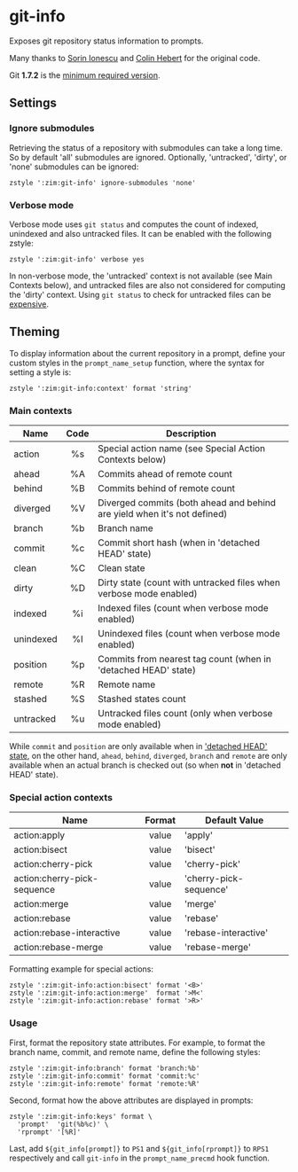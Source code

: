 git-info
========

Exposes git repository status information to prompts.

Many thanks to [Sorin Ionescu](https://github.com/sorin-ionescu) and
[Colin Hebert](https://github.com/ColinHebert) for the original code.

Git **1.7.2** is the
[minimum required version](https://github.com/sorin-ionescu/prezto/issues/219).

Settings
--------

### Ignore submodules

Retrieving the status of a repository with submodules can take a long time.
So by default 'all' submodules are ignored. Optionally, 'untracked', 'dirty', or
'none' submodules can be ignored:

    zstyle ':zim:git-info' ignore-submodules 'none'

### Verbose mode

Verbose mode uses `git status` and computes the count of indexed, unindexed and
also untracked files. It can be enabled with the following zstyle:

    zstyle ':zim:git-info' verbose yes

In non-verbose mode, the 'untracked' context is not available (see Main
Contexts below), and untracked files are also not considered for computing the
'dirty' context. Using `git status` to check for untracked files can be
[expensive](https://gist.github.com/sindresorhus/3898739).

Theming
-------

To display information about the current repository in a prompt, define your
custom styles in the `prompt_name_setup` function, where the syntax for setting
a style is:

    zstyle ':zim:git-info:context' format 'string'

### Main contexts

| Name      |  Code  | Description
| --------- | :----: | --------------------------------------------------------
| action    |   %s   | Special action name (see Special Action Contexts below)
| ahead     |   %A   | Commits ahead of remote count
| behind    |   %B   | Commits behind of remote count
| diverged  |   %V   | Diverged commits (both ahead and behind are yield when it's not defined)
| branch    |   %b   | Branch name
| commit    |   %c   | Commit short hash (when in 'detached HEAD' state)
| clean     |   %C   | Clean state
| dirty     |   %D   | Dirty state (count with untracked files when verbose mode enabled)
| indexed   |   %i   | Indexed files (count when verbose mode enabled)
| unindexed |   %I   | Unindexed files (count when verbose mode enabled)
| position  |   %p   | Commits from nearest tag count (when in 'detached HEAD' state)
| remote    |   %R   | Remote name
| stashed   |   %S   | Stashed states count
| untracked |   %u   | Untracked files count (only when verbose mode enabled)

While `commit` and `position` are only available when in ['detached HEAD'
state](http://gitfaq.org/articles/what-is-a-detached-head.html), on the other
hand, `ahead`, `behind`, `diverged`, `branch` and `remote` are only available
when an actual branch is checked out (so when **not** in 'detached HEAD' state).

### Special action contexts

| Name                        | Format  | Default Value
| --------------------------- | :-----: | -------------------------------------
| action:apply                |  value  | 'apply'
| action:bisect               |  value  | 'bisect'
| action:cherry-pick          |  value  | 'cherry-pick'
| action:cherry-pick-sequence |  value  | 'cherry-pick-sequence'
| action:merge                |  value  | 'merge'
| action:rebase               |  value  | 'rebase'
| action:rebase-interactive   |  value  | 'rebase-interactive'
| action:rebase-merge         |  value  | 'rebase-merge'

Formatting example for special actions:

    zstyle ':zim:git-info:action:bisect' format '<B>'
    zstyle ':zim:git-info:action:merge'  format '>M<'
    zstyle ':zim:git-info:action:rebase' format '>R>'

### Usage

First, format the repository state attributes. For example, to format the
branch name, commit, and remote name, define the following styles:

    zstyle ':zim:git-info:branch' format 'branch:%b'
    zstyle ':zim:git-info:commit' format 'commit:%c'
    zstyle ':zim:git-info:remote' format 'remote:%R'

Second, format how the above attributes are displayed in prompts:

    zstyle ':zim:git-info:keys' format \
      'prompt'  'git(%b%c)' \
      'rprompt' '[%R]'

Last, add `${git_info[prompt]}` to `PS1` and `${git_info[rprompt]}` to `RPS1`
respectively and call `git-info` in the `prompt_name_precmd` hook function.
